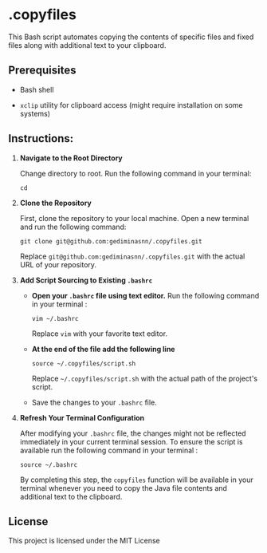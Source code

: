 # .copyfiles

This Bash script automates copying the contents of specific files and fixed files along with additional text to your clipboard.

## Prerequisites

- Bash shell

- `xclip` utility for clipboard access (might require installation on some systems)

## Instructions: 

1.  **Navigate to the Root Directory**

    Change directory to root. Run the following command in your terminal:

    `cd`

2.  **Clone the Repository**

    First, clone the repository to your local machine. Open a new terminal and run the following command:

    `git clone git@github.com:gediminasnn/.copyfiles.git`

    Replace `git@github.com:gediminasnn/.copyfiles.git` with the actual URL of your repository.

3.  **Add Script Sourcing to Existing `.bashrc`**

    -  **Open your `.bashrc` file using text editor.** Run the following command in your terminal :
     
        `vim ~/.bashrc`
        
        Replace `vim` with your favorite text editor.

    - **At the end of the file add the following line**

        `source ~/.copyfiles/script.sh`

        Replace `~/.copyfiles/script.sh` with the actual path of the project's script.
    
    - Save the changes to your `.bashrc` file.

4. **Refresh Your Terminal Configuration**

    After modifying your `.bashrc` file, the changes might not be reflected immediately in your current terminal session. To ensure the script is available run the following command in your terminal :

    `source ~/.bashrc`

    By completing this step, the `copyfiles` function will be available in your terminal whenever you need to copy the Java file contents and additional text to the clipboard.

## License

This project is licensed under the MIT License
